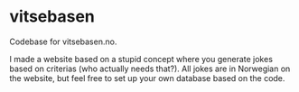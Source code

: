# vitsebasen
Codebase for vitsebasen.no. 

I made a website based on a stupid concept where you generate jokes based on criterias (who actually needs that?). 
All jokes are in Norwegian on the website, but feel free to set up your own database based on the code.
